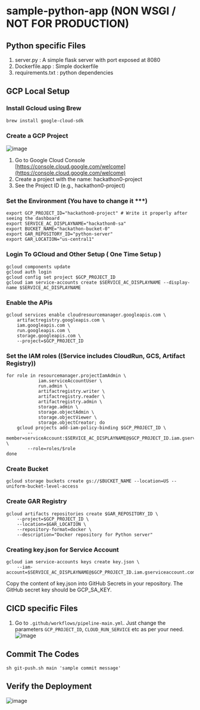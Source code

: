 # sample-python-app (NON WSGI / NOT FOR PRODUCTION)

## Python specific Files
1. server.py : A simple flask server with port exposed at 8080
2. Dockerfile.app : Simple dockerfile
3. requirements.txt : python dependencies


## GCP Local Setup
### Install Gcloud using Brew
```
brew install google-cloud-sdk
```

###  Create a GCP Project
![image](https://drive.google.com/uc?export=view&id=1dqDnbe3Yg0MsVRlsMAdWzTkNkMGbOtJq)
1. Go to Google Cloud Console [https://console.cloud.google.com/welcome](https://console.cloud.google.com/welcome)
2. Create a project with the name: hackathon0-project
3. See the Project ID (e.g., hackathon0-project)

### Set the Environment (You have to change it ***)
```
export GCP_PROJECT_ID="hackathon0-project" # Write it properly after seeing the dashboard
export SERVICE_AC_DISPLAYNAME="hackathon0-sa"
export BUCKET_NAME="hackathon-bucket-0"
export GAR_REPOSITORY_ID="python-server"
export GAR_LOCATION="us-central1"
```

### Login To GCloud and Other Setup ( One Time Setup )
```
gcloud components update
gcloud auth login
gcloud config set project $GCP_PROJECT_ID
gcloud iam service-accounts create $SERVICE_AC_DISPLAYNAME --display-name $SERVICE_AC_DISPLAYNAME
```

### Enable the APis
```
gcloud services enable cloudresourcemanager.googleapis.com \
    artifactregistry.googleapis.com \
    iam.googleapis.com \
    run.googleapis.com \
    storage.googleapis.com \
    --project=$GCP_PROJECT_ID
```

### Set the IAM roles ((Service includes CloudRun, GCS, Artifact Registry))
```
for role in resourcemanager.projectIamAdmin \
            iam.serviceAccountUser \
            run.admin \
            artifactregistry.writer \
            artifactregistry.reader \
            artifactregistry.admin \
            storage.admin \
            storage.objectAdmin \
            storage.objectViewer \
            storage.objectCreator; do
    gcloud projects add-iam-policy-binding $GCP_PROJECT_ID \
        --member=serviceAccount:$SERVICE_AC_DISPLAYNAME@$GCP_PROJECT_ID.iam.gserviceaccount.com \
        --role=roles/$role
done
```

### Create Bucket
```
gcloud storage buckets create gs://$BUCKET_NAME --location=US --uniform-bucket-level-access
```

### Create GAR Registry
```
gcloud artifacts repositories create $GAR_REPOSITORY_ID \
    --project=$GCP_PROJECT_ID \
    --location=$GAR_LOCATION \
    --repository-format=docker \
    --description="Docker repository for Python server"
```

### Creating key.json for Service Account
```
gcloud iam service-accounts keys create key.json \
    --iam-account=$SERVICE_AC_DISPLAYNAME@$GCP_PROJECT_ID.iam.gserviceaccount.com
```
Copy the content of key.json into GitHub Secrets in your repository. The GitHub secret key should be GCP_SA_KEY.


## CICD specific Files
 1. Go to `.github/workflows/pipeline-main.yml`. Just change the parameters `GCP_PROJECT_ID`, `CLOUD_RUN_SERVICE` etc as per your need.
![image](https://drive.google.com/uc?export=view&id=12RL5oPIvTNcE_cpCixaUjo-Hlp5YS9da)

## Commit The Codes
```
sh git-push.sh main 'sample commit message'
```

## Verify the Deployment
![image](https://drive.google.com/uc?export=view&id=1QOn7-2jjjVJUICJkiz36WzTOn91gkU2L)
